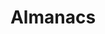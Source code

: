 ---
title: Almanacs
longTitle: 'Almanacs'
tags:
- gccommon
french:
- "[[Almanach]]"
relatedTerm:
- "[[Yearbooks]]"
scopeNote:
- "An annual publication containing current and retro"
---